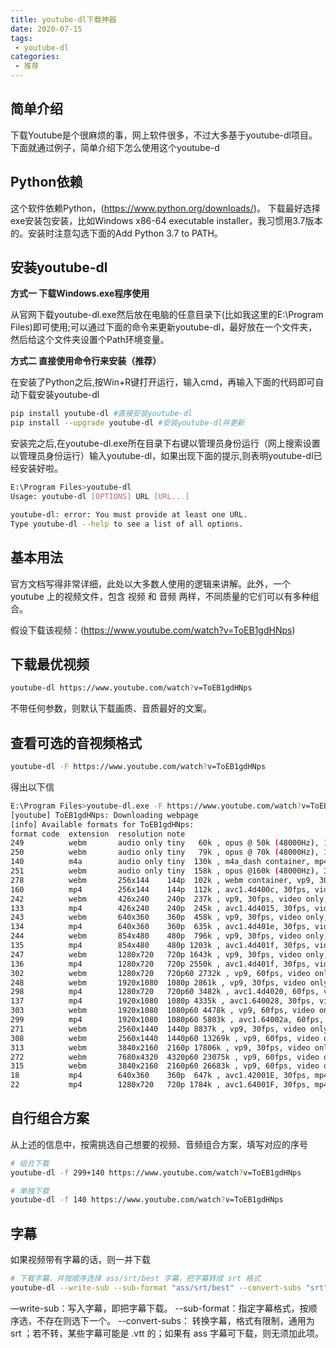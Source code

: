 ```yaml
---
title: youtube-dl下载神器
date: 2020-07-15
tags:
 - youtube-dl
categories: 
 - 推荐
---
```


## 简单介绍

下载Youtube是个很麻烦的事，网上软件很多，不过大多基于youtube-dl项目。下面就通过例子，简单介绍下怎么使用这个youtube-d

## Python依赖

这个软件依赖Python，(<https://www.python.org/downloads/>)。
下载最好选择exe安装包安装，比如Windows x86-64 executable installer，我习惯用3.7版本的。安装时注意勾选下面的Add Python 3.7 to PATH。

## 安装youtube-dl

**方式一 下载Windows.exe程序使用**

从官网下载youtube-dl.exe然后放在电脑的任意目录下(比如我这里的E:\Program Files)即可使用;可以通过下面的命令来更新youtube-dl，最好放在一个文件夹，然后给这个文件夹设置个Path环境变量。

**方式二 直接使用命令行来安装（推荐）**

在安装了Python之后,按Win+R键打开运行，输入cmd，再输入下面的代码即可自动下载安装youtube-dl

```bash
pip install youtube-dl #直接安装youtube-dl
pip install --upgrade youtube-dl #安装youtube-dl并更新
```

安装完之后,在youtube-dl.exe所在目录下右键以管理员身份运行（网上搜索设置以管理员身份运行）输入youtube-dl，如果出现下面的提示,则表明youtube-dl已经安装好啦。

```bash
E:\Program Files>youtube-dl
Usage: youtube-dl [OPTIONS] URL [URL...]

youtube-dl: error: You must provide at least one URL.
Type youtube-dl --help to see a list of all options.
```

## 基本用法

官方文档写得非常详细，此处以大多数人使用的逻辑来讲解。此外，一个 youtube 上的视频文件，包含 视频 和 音频 两样，不同质量的它们可以有多种组合。

假设下载该视频：(<https://www.youtube.com/watch?v=ToEB1gdHNps>)

## 下载最优视频

```bash
youtube-dl https://www.youtube.com/watch?v=ToEB1gdHNps
```

不带任何参数，则默认下载画质、音质最好的文案。

## 查看可选的音视频格式

```bash
youtube-dl -F https://www.youtube.com/watch?v=ToEB1gdHNps
```

得出以下信

```bash
E:\Program Files>youtube-dl.exe -F https://www.youtube.com/watch?v=ToEB1gdHNps
[youtube] ToEB1gdHNps: Downloading webpage
[info] Available formats for ToEB1gdHNps:
format code  extension  resolution note
249          webm       audio only tiny   60k , opus @ 50k (48000Hz), 1.41MiB
250          webm       audio only tiny   79k , opus @ 70k (48000Hz), 1.87MiB
140          m4a        audio only tiny  130k , m4a_dash container, mp4a.40.2@128k (44100Hz), 3.47MiB
251          webm       audio only tiny  158k , opus @160k (48000Hz), 3.74MiB
278          webm       256x144    144p  102k , webm container, vp9, 30fps, video only, 2.46MiB
160          mp4        256x144    144p  112k , avc1.4d400c, 30fps, video only, 2.30MiB
242          webm       426x240    240p  237k , vp9, 30fps, video only, 5.37MiB
133          mp4        426x240    240p  245k , avc1.4d4015, 30fps, video only, 4.57MiB
243          webm       640x360    360p  458k , vp9, 30fps, video only, 9.84MiB
134          mp4        640x360    360p  635k , avc1.4d401e, 30fps, video only, 11.82MiB
244          webm       854x480    480p  796k , vp9, 30fps, video only, 17.80MiB
135          mp4        854x480    480p 1203k , avc1.4d401f, 30fps, video only, 22.96MiB
247          webm       1280x720   720p 1643k , vp9, 30fps, video only, 35.90MiB
136          mp4        1280x720   720p 2550k , avc1.4d401f, 30fps, video only, 44.39MiB
302          webm       1280x720   720p60 2732k , vp9, 60fps, video only, 59.85MiB
248          webm       1920x1080  1080p 2861k , vp9, 30fps, video only, 63.33MiB
298          mp4        1280x720   720p60 3482k , avc1.4d4020, 60fps, video only, 70.06MiB
137          mp4        1920x1080  1080p 4335k , avc1.640028, 30fps, video only, 78.47MiB
303          webm       1920x1080  1080p60 4478k , vp9, 60fps, video only, 102.73MiB
299          mp4        1920x1080  1080p60 5803k , avc1.64002a, 60fps, video only, 121.07MiB
271          webm       2560x1440  1440p 8837k , vp9, 30fps, video only, 182.41MiB
308          webm       2560x1440  1440p60 13269k , vp9, 60fps, video only, 276.72MiB
313          webm       3840x2160  2160p 17806k , vp9, 30fps, video only, 409.07MiB
272          webm       7680x4320  4320p60 23075k , vp9, 60fps, video only, 575.55MiB
315          webm       3840x2160  2160p60 26683k , vp9, 60fps, video only, 613.00MiB
18           mp4        640x360    360p  647k , avc1.42001E, 30fps, mp4a.40.2@ 96k (44100Hz), 17.37MiB
22           mp4        1280x720   720p 1784k , avc1.64001F, 30fps, mp4a.40.2@192k (44100Hz) (best)
```

## 自行组合方案

从上述的信息中，按需挑选自己想要的视频、音频组合方案，填写对应的序号

```bash
# 组合下载
youtube-dl -f 299+140 https://www.youtube.com/watch?v=ToEB1gdHNps

# 单独下载
youtube-dl -f 140 https://www.youtube.com/watch?v=ToEB1gdHNps
```

## 字幕

如果视频带有字幕的话，则一并下载

```bash
# 下载字幕，并按顺序选择 ass/srt/best 字幕，把字幕转成 srt 格式
youtube-dl --write-sub --sub-format "ass/srt/best" --convert-subs "srt" "video_url"
```

—write-sub：写入字幕，即把字幕下载。
--sub-format：指定字幕格式，按顺序选，不存在则选下一个。
--convert-subs： 转换字幕，格式有限制，通用为 srt ；若不转，某些字幕可能是 .vtt 的；如果有 ass 字幕可下载，则无须加此项。
